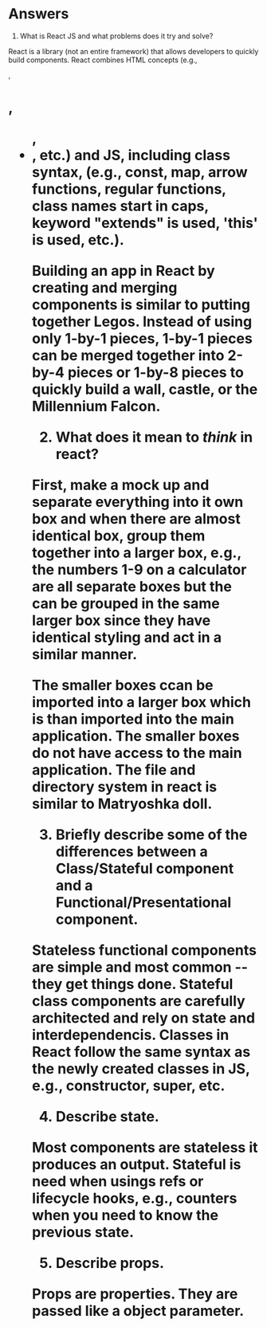 # Answers

1.  What is React JS and what problems does it try and solve?

React is a library (not an entire framework) that allows developers to quickly build components. React combines HTML concepts (e.g., <div>, <h1>, <ul>, <li>, etc.) and JS, including class syntax, (e.g., const, map, arrow functions, regular functions, class names start in caps, keyword "extends" is used, 'this' is used, etc.). 

Building an app in React by creating and merging components is similar to putting together Legos. Instead of using only 1-by-1 pieces, 1-by-1 pieces can be merged together into 2-by-4 pieces or 1-by-8 pieces to quickly build a wall, castle, or the Millennium Falcon.

2.  What does it mean to _think_ in react?

First, make a mock up and separate everything into it own box and when there are almost identical box, group them together into a larger box, e.g., the numbers 1-9 on a calculator are all separate boxes but the can be grouped in the same larger box since they have identical styling and act in a similar manner. 

The smaller boxes ccan be imported into a larger box which is than imported into the main application. The smaller boxes do not have access to the main application. The file and directory system in react is similar to Matryoshka doll.

3.  Briefly describe some of the differences between a Class/Stateful component and a Functional/Presentational component.

Stateless functional components are simple and most common -- they get things done. Stateful class components are carefully architected and rely on state and interdependencis. Classes in React follow the same syntax as the newly created classes in JS, e.g., constructor, super, etc.

4.  Describe state.

Most components are stateless it produces an output. Stateful is need when usings refs or lifecycle hooks, e.g., counters when you need to know the previous state.

5.  Describe props.

Props are properties. They are passed like a object parameter.
